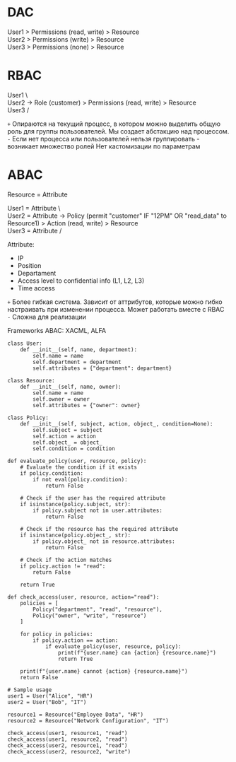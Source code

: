 # DAC
User1 > Permissions (read, write) > Resource<br>
User2 > Permissions (write) > Resource<br>
User3 > Permissions (none) > Resource<br>

# RBAC
User1 \ <br>
User2  -> Role (customer) > Permissions (read, write) > Resource<br>
User3 /<br>

`+` Опираются на текущий процесс, в котором можно выделить общую роль для группы пользователей. Мы создает абстакцию над процессом.<br>
`-` Если нет процесса или пользователей нельзя группировать - возникает множество ролей
Нет кастомизации по параметрам<br>


# ABAC
Resource = Attribute<br>

User1 = Attribute \ <br>
User2 = Attribute  -> Policy (permit "customer" IF "12PM" OR "read_data" to Resource1) > Action (read, write) > Resource<br>
User3 = Attribute / <br>

Attribute:<br>
- IP<br>
- Position<br>
- Departament<br>
- Access level to confidential info (L1, L2, L3)<br>
- Time access<br>

`+` Более гибкая система. Зависит от аттрибутов, которые можно гибко настраивать при изменении процесса. Может работать вместе с RBAC<br>
`-` Сложна для реализации<br>

Frameworks ABAC: XACML, ALFA <br>

```
class User:
    def __init__(self, name, department):
        self.name = name
        self.department = department
        self.attributes = {"department": department}

class Resource:
    def __init__(self, name, owner):
        self.name = name
        self.owner = owner
        self.attributes = {"owner": owner}

class Policy:
    def __init__(self, subject, action, object_, condition=None):
        self.subject = subject
        self.action = action
        self.object_ = object_
        self.condition = condition

def evaluate_policy(user, resource, policy):
    # Evaluate the condition if it exists
    if policy.condition:
        if not eval(policy.condition):
            return False
    
    # Check if the user has the required attribute
    if isinstance(policy.subject, str):
        if policy.subject not in user.attributes:
            return False
    
    # Check if the resource has the required attribute
    if isinstance(policy.object_, str):
        if policy.object_ not in resource.attributes:
            return False
    
    # Check if the action matches
    if policy.action != "read":
        return False
    
    return True

def check_access(user, resource, action="read"):
    policies = [
        Policy("department", "read", "resource"),
        Policy("owner", "write", "resource")
    ]
    
    for policy in policies:
        if policy.action == action:
            if evaluate_policy(user, resource, policy):
                print(f"{user.name} can {action} {resource.name}")
                return True
    
    print(f"{user.name} cannot {action} {resource.name}")
    return False

# Sample usage
user1 = User("Alice", "HR")
user2 = User("Bob", "IT")

resource1 = Resource("Employee Data", "HR")
resource2 = Resource("Network Configuration", "IT")

check_access(user1, resource1, "read")
check_access(user1, resource2, "read")
check_access(user2, resource1, "read")
check_access(user2, resource2, "write")
```

